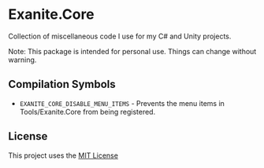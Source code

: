 # Exanite.Core

Collection of miscellaneous code I use for my C# and Unity projects.

Note: This package is intended for personal use. Things can change without warning.

## Compilation Symbols

- `EXANITE_CORE_DISABLE_MENU_ITEMS` - Prevents the menu items in Tools/Exanite.Core from being registered.

## License

This project uses the [MIT License](https://github.com/Exanite/Exanite.Core/blob/main/LICENSE.md)
